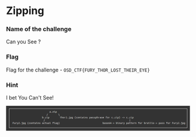 # Zipping

### Name of the challenge

Can you See ?

### Flag

Flag for the challenge - `﻿OSD_CTF{FURY_THOR_LOST_THEIR_EYE}`

### Hint

I bet You Can't See!

![Flow](Flow.png)





